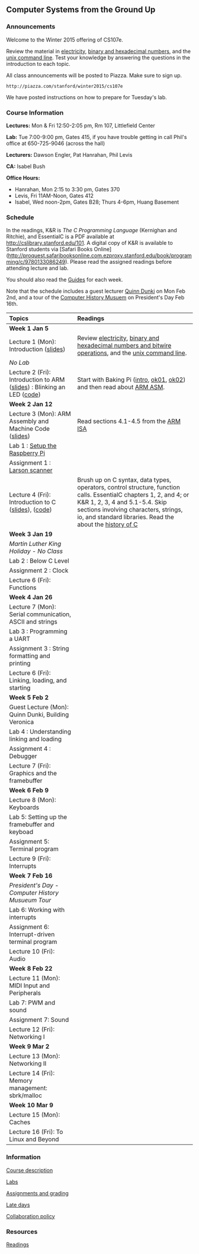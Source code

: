 ## Computer Systems from the Ground Up

### Announcements

Welcome to the Winter 2015 offering of CS107e.

Review the material in [electricity](guides/electricity.md), [binary and hexadecimal numbers](guides/numbers.md), and the [unix command line](guides/unix.md). Test your knowledge by answering the questions in the introduction to each topic.

<!---
*The CS107 Unix help sessions are now posted to the schedule here:*

    http://web.stanford.edu/class/cs107/officehours.html

*Any CS107e student may attend any of the CS107 help sessions. There is no sign-up, just drop in. They are all held in Gates B08.*
-->

All class announcements will be posted to Piazza. Make sure to sign up.

    http://piazza.com/stanford/winter2015/cs107e

We have posted instructions on how to prepare for Tuesday's lab.


### Course Information 

**Lectures:** Mon & Fri 12:50-2:05 pm, Rm 107, Littlefield Center

**Lab:** Tue 7:00-9:00 pm, Gates 415, if you have trouble getting in call Phil's office at 650-725-9046 (across the hall)

**Lecturers:** Dawson Engler, Pat Hanrahan, Phil Levis

**CA:** Isabel Bush

**Office Hours:**

- Hanrahan, Mon 2:15 to 3:30 pm, Gates 370
- Levis, Fri 11AM-Noon, Gates 412
- Isabel, Wed noon-2pm, Gates B28; Thurs 4-6pm, Huang Basement

### Schedule

In the readings, K&R is *The C Programming Language* (Kernighan and Ritchie),
and EssentialC is a PDF available at http://cslibrary.stanford.edu/101. 
A digital copy of K&R is available to Stanford students via [Safari Books Online]
(http://proquest.safaribooksonline.com.ezproxy.stanford.edu/book/programming/c/9780133086249).
Please read the assigned readings before attending lecture and lab.

You should also read the [Guides](guides/README.md) for each week.

Note that the schedule includes a guest lecturer
[Quinn Dunki](http://quinndunki.com/blondihacks/)
on Mon Feb 2nd, 
and a tour of the [Computer History Musuem](http://www.computerhistory.org/)
on President's Day Feb 16th.


| Topics | Readings |
| :----- | :------- |
| **Week 1 Jan 5**| |
| Lecture 1 (Mon): Introduction ([slides](lectures/Intro/intro.pdf)) |  Review [electricity](guides/electricity.md), [binary and hexadecimal numbers and bitwire operations](guides/numbers.md), and the [unix command line](guides/unix.md).
| *No Lab* | |
| Lecture 2 (Fri): Introduction to ARM ([slides](lectures/ARM/arm.pdf)) : Blinking an LED ([code](lectures/ARM/code))| Start with Baking Pi ([intro](http://www.cl.cam.ac.uk/projects/raspberrypi/tutorials/os/introduction.html), [ok01](http://www.cl.cam.ac.uk/projects/raspberrypi/tutorials/os/ok01.html), [ok02](http://www.cl.cam.ac.uk/projects/raspberrypi/tutorials/os/ok02.html)) and then read about [ARM ASM](http://www.toves.org/books/arm/). |
| **Week 2 Jan 12** | |
| Lecture 3 (Mon): ARM Assembly and Machine Code ([slides](lectures/ASM/asm.pdf)) | Read sections 4.1-4.5 from the [ARM ISA](lectures/ASM/armisa.pdf) |
| Lab 1 : [Setup the Raspberry Pi](labs/lab1/walk.md) | |
| Assignment 1 : [Larson scanner](assignment/assign1/assign1.md) | |
| Lecture 4 (Fri): Introduction to C ([slides](lectures/C/c.pdf)), ([code](lectures/C/code)) | Brush up on C syntax, data types, operators, control structure, function calls. EssentialC chapters 1, 2, and 4; or K&R 1, 2, 3, 4 and 5.1-5.4. Skip sections involving characters, strings, io, and standard libraries. Read the about the [history of C](http://cm.bell-labs.com/who/dmr/chist.html)|
| **Week 3 Jan 19** | |
| *Martin Luther King Holiday - No Class* | |
| Lab 2 : Below C Level| |
| Assignment 2 : Clock | |
| Lecture 6 (Fri): Functions | |
| **Week 4 Jan 26** | |
| Lecture 7 (Mon): Serial communication, ASCII and strings | |
| Lab 3 : Programming a UART | |
| Assignment 3 : String formatting and printing | |
| Lecture 6 (Fri): Linking, loading, and starting| |
| **Week 5 Feb 2** | |
| Guest Lecture (Mon): Quinn Dunki, Building Veronica | |
| Lab 4 : Understanding linking and loading | |
| Assignment 4 : Debugger | |
| Lecture 7 (Fri): Graphics and the framebuffer | |
| **Week 6 Feb 9** | |
| Lecture 8 (Mon): Keyboards | |
| Lab 5: Setting up the framebuffer and keyboad| |
| Assignment 5: Terminal program | | 
| Lecture 9 (Fri): Interrupts | |
| **Week 7 Feb 16** | |
| *President's Day - Computer History Musueum Tour* | |
| Lab 6: Working with interrupts
| Assignment 6: Interrupt-driven terminal program
| Lecture 10 (Fri): Audio
| **Week 8 Feb 22** | |
| Lecture 11 (Mon): MIDI Input and Peripherals | |
| Lab 7: PWM and sound | |
| Assignment 7: Sound | |
| Lecture 12 (Fri): Networking I | |
| **Week 9 Mar 2** | |
| Lecture 13 (Mon): Networking II | |
| Lecture 14 (Fri): Memory management: sbrk/malloc | |
| **Week 10 Mar 9** | |
| Lecture 15 (Mon): Caches | |
| Lecture 16 (Fri): To Linux and Beyond | |



### Information

[Course description](course.md)

[Labs](labs.md)

[Assignments and grading](assignments.md)

[Late days](late.md)

[Collaboration policy](collaboration.md)

### Resources

[Readings](readings.md)


